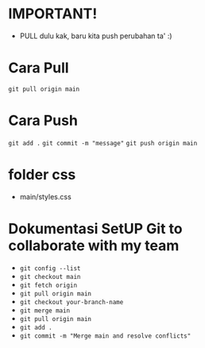 # IMPORTANT! 
- PULL dulu kak, baru kita push perubahan ta' :)
# Cara Pull
`git pull origin main` 

# Cara Push
`git add .`
`git commit -m "message"`
`git push origin main`


# folder css 
- main/styles.css


# Dokumentasi SetUP Git to collaborate with my team
- `git config --list`
- `git checkout main`
- `git fetch origin` 
- `git pull origin main`
- `git checkout your-branch-name`
- `git merge main`
- `git pull origin main` 
- `git add .`
- `git commit -m "Merge main and resolve conflicts"`